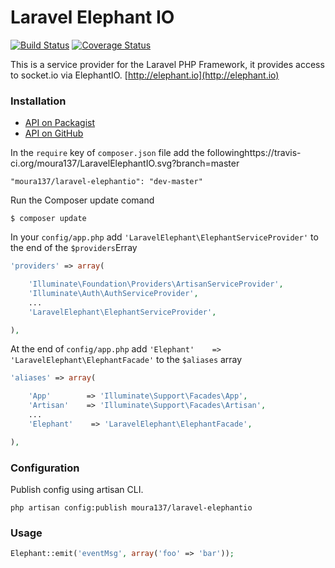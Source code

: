 Laravel Elephant IO
===================

[![Build Status](https://travis-ci.org/moura137/LaravelElephantIO.svg?branch=master)](https://travis-ci.org/moura137/LaravelElephantIO)
[![Coverage Status](https://coveralls.io/repos/moura137/LaravelElephantIO/badge.png)](https://coveralls.io/r/moura137/LaravelElephantIO)

This is a service provider for the Laravel PHP Framework, it provides access to socket.io via ElephantIO. [http://elephant.io](http://elephant.io)

### Installation

- [API on Packagist](https://packagist.org/packages/moura137/laravel-elephantio)
- [API on GitHub](https://github.com/moura137/LaravelElephantIO)

In the `require` key of `composer.json` file add the followinghttps://travis-ci.org/moura137/LaravelElephantIO.svg?branch=master

    "moura137/laravel-elephantio": "dev-master"

Run the Composer update comand

    $ composer update

In your `config/app.php` add `'LaravelElephant\ElephantServiceProvider'` to the end of the `$providers`Erray

```php
'providers' => array(

    'Illuminate\Foundation\Providers\ArtisanServiceProvider',
    'Illuminate\Auth\AuthServiceProvider',
    ...
    'LaravelElephant\ElephantServiceProvider',

),
```

At the end of `config/app.php` add `'Elephant'    => 'LaravelElephant\ElephantFacade'` to the `$aliases` array

```php
'aliases' => array(

    'App'        => 'Illuminate\Support\Facades\App',
    'Artisan'    => 'Illuminate\Support\Facades\Artisan',
    ...
    'Elephant'    => 'LaravelElephant\ElephantFacade',

),
```

### Configuration

Publish config using artisan CLI.

~~~
php artisan config:publish moura137/laravel-elephantio
~~~

### Usage
```php
Elephant::emit('eventMsg', array('foo' => 'bar'));
```